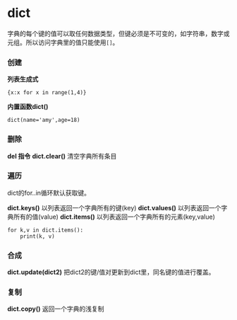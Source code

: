 dict
===
字典的每个键的值可以取任何数据类型，但键必须是不可变的，如字符串，数字或元组。所以访问字典里的值只能使用`[]`。

###  创建
**列表生成式**
```
{x:x for x in range(1,4)}
```
**内置函数dict()**
```
dict(name='amy',age=18)
```
###  删除
**del 指令**
**dict.clear()**
清空字典所有条目

###  遍历
dict的for..in循环默认获取键。

**dict.keys()**
以列表返回一个字典所有的键(key)
**dict.values()**
以列表返回一个字典所有的值(value)
**dict.items()**
以列表返回一个字典所有的元素(key,value)
```
for k,v in dict.items():
    print(k, v)
```

###  合成
**dict.update(dict2)**
把dict2的键/值对更新到dict里，同名键的值进行覆盖。

###  复制
**dict.copy()**
返回一个字典的浅复制